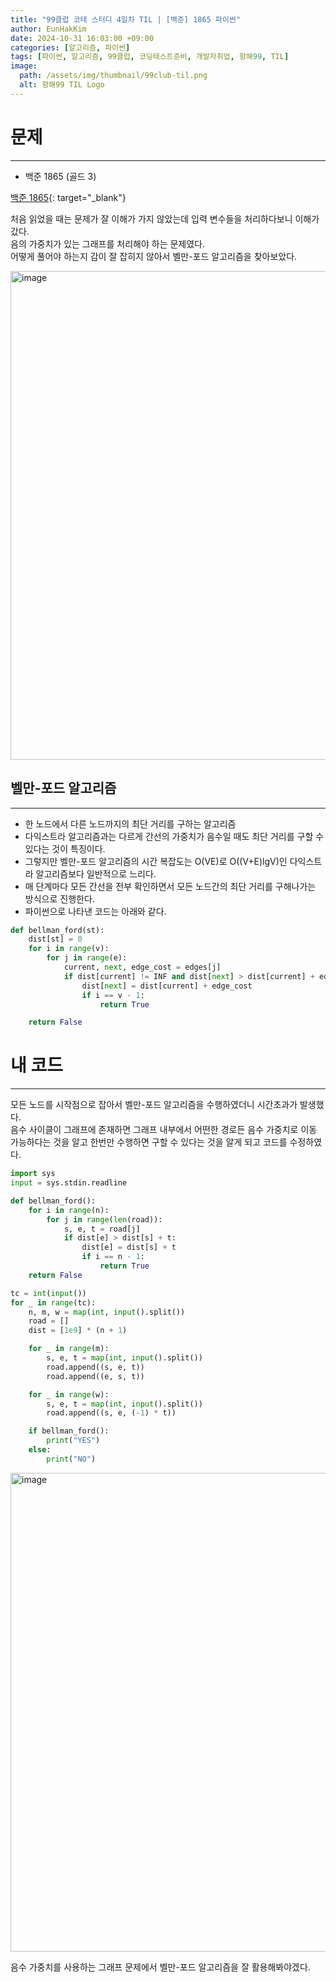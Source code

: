 ```yaml
---
title: "99클럽 코테 스터디 4일차 TIL | [백준] 1865 파이썬"
author: EunHakKim
date: 2024-10-31 16:03:00 +09:00
categories: [알고리즘, 파이썬]
tags: [파이썬, 알고리즘, 99클럽, 코딩테스트준비, 개발자취업, 항해99, TIL]
image:
  path: /assets/img/thumbnail/99club-til.png
  alt: 항해99 TIL Logo
---
```

# 문제
---
- 백준 1865 (골드 3)

[백준 1865](https://www.acmicpc.net/problem/1865){: target="_blank"}

처음 읽었을 때는 문제가 잘 이해가 가지 않았는데 입력 변수들을 처리하다보니 이해가 갔다.   
음의 가중치가 있는 그래프를 처리해야 하는 문제였다.   
어떻게 풀어야 하는지 감이 잘 잡히지 않아서 벨만-포드 알고리즘을 찾아보았다.   

<img width="782" alt="image" src="https://github.com/user-attachments/assets/e93007a0-6e29-483a-81cb-d3cc25a1f5b4">


## 벨만-포드 알고리즘
---
- 한 노드에서 다른 노드까지의 최단 거리를 구하는 알고리즘
- 다익스트라 알고리즘과는 다르게 간선의 가중치가 음수일 때도 최단 거리를 구할 수 있다는 것이 특징이다.
- 그렇지만 벨만-포드 알고리즘의 시간 복잡도는 O(VE)로 O((V+E)lgV)인 다익스트라 알고리즘보다 일반적으로 느리다.
- 매 단계마다 모든 간선을 전부 확인하면서 모든 노드간의 최단 거리를 구해나가는 방식으로 진행한다.
- 파이썬으로 나타낸 코드는 아래와 같다.

```python
def bellman_ford(st):
    dist[st] = 0
    for i in range(v):
        for j in range(e):
            current, next, edge_cost = edges[j]
            if dist[current] != INF and dist[next] > dist[current] + edge_cost:
                dist[next] = dist[current] + edge_cost
                if i == v - 1:
                    return True

    return False
```

# 내 코드
---
모든 노드를 시작점으로 잡아서 벨만-포드 알고리즘을 수행하였더니 시간초과가 발생했다.   
음수 사이클이 그래프에 존재하면 그래프 내부에서 어떤한 경로든 음수 가중치로 이동 가능하다는 것을 알고 한번만 수행하면 구할 수 있다는 것을 알게 되고 코드를 수정하였다.   

```python
import sys
input = sys.stdin.readline

def bellman_ford():
    for i in range(n):
        for j in range(len(road)):
            s, e, t = road[j]
            if dist[e] > dist[s] + t:
                dist[e] = dist[s] + t
                if i == n - 1:
                    return True
    return False

tc = int(input())
for _ in range(tc):
    n, m, w = map(int, input().split())
    road = []
    dist = [1e9] * (n + 1)

    for _ in range(m):
        s, e, t = map(int, input().split())
        road.append((s, e, t))
        road.append((e, s, t))

    for _ in range(w):
        s, e, t = map(int, input().split())
        road.append((s, e, (-1) * t))

    if bellman_ford():
        print("YES")
    else:
        print("NO")
```

<img width="766" alt="image" src="https://github.com/user-attachments/assets/4b189a3f-b756-4d8f-8e1e-4e9de6ba9fba">

음수 가중치를 사용하는 그래프 문제에서 벨만-포드 알고리즘을 잘 활용해봐야겠다.   